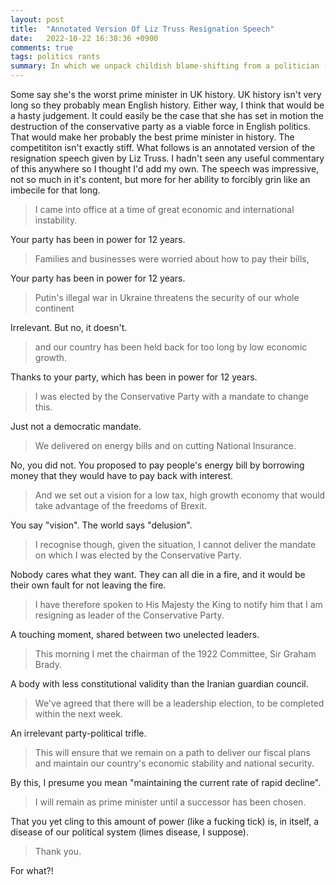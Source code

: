 ```yaml
---
layout: post
title:  "Annotated Version Of Liz Truss Resignation Speech"
date:   2022-10-22 16:38:36 +0900
comments: true
tags: politics rants
summary: In which we unpack childish blame-shifting from a politician (yawn)
---
```

Some say she's the worst prime minister in UK history. UK history isn't very
long so they probably mean English history. Either way, I think that would be a
hasty judgement. It could easily be the case that she has set in motion the
destruction of the conservative party as a viable force in English politics.
That would make her probably the best prime minister in history. The
competititon isn't exactly stiff. What follows is an annotated version of the
resignation speech given by Liz Truss. I hadn't seen any useful commentary of
this anywhere so I thought I'd add my own. The speech was impressive, not so
much in it's content, but more for her ability to forcibly grin like an
imbecile for that long.

> I came into office at a time of great economic and international instability.

Your party has been in power for 12 years.

> Families and businesses were worried about how to pay their bills,

Your party has been in power for 12 years.

> Putin's illegal war in Ukraine threatens the security of our whole continent

Irrelevant. But no, it doesn't.

> and our country has been held back for too long by low economic growth.

Thanks to your party, which has been in power for 12 years.

> I was elected by the Conservative Party with a mandate to change this.

Just not a democratic mandate.

> We delivered on energy bills and on cutting National Insurance.

No, you did not. You proposed to pay people's energy bill by borrowing money
that they would have to pay back with interest.

> And we set out a vision for a low tax, high growth economy that would take
> advantage of the freedoms of Brexit.

You say "vision". The world says "delusion".

> I recognise though, given the situation, I cannot deliver the mandate on
> which I was elected by the Conservative Party.

Nobody cares what they want. They can all die in a fire, and it would be their
own fault for not leaving the fire.

> I have therefore spoken to His Majesty the King to notify him that I am
resigning as leader of the Conservative Party.

A touching moment, shared between two unelected leaders.

> This morning I met the chairman of the 1922 Committee, Sir Graham Brady.

A body with less constitutional validity than the Iranian guardian council.

> We've agreed that there will be a leadership election, to be completed within
> the next week.

An irrelevant party-political trifle.

> This will ensure that we remain on a path to deliver our fiscal plans and
> maintain our country's economic stability and national security.

By this, I presume you mean "maintaining the current rate of rapid decline".

> I will remain as prime minister until a successor has been chosen.

That you yet cling to this amount of power (like a fucking tick) is, in itself,
a disease of our political system (limes disease, I suppose).

> Thank you.

For what?!
